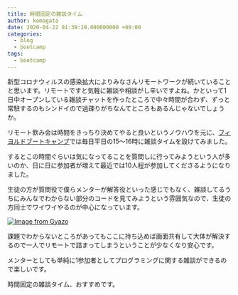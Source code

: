 ```yaml
---
title: 時間固定の雑談タイム
author: komagata
date: 2020-04-22 01:39:19.000000000 +09:00
categories:
  - blog
  - bootcamp
tags:
  - bootcamp
---
```

新型コロナウィルスの感染拡大によりみなさんリモートワークが続いていることと思います。リモートですと気軽に雑談や相談がし辛いですよね。かといって1日中オープンしている雑談チャットを作ったところで中々時間が合わず、ずっと常駐するのもシンドイので過疎りがちなんてところもあるんじゃないでしょうか。

リモート飲み会は時間をきっちり決めてやると良いというノウハウを元に、[フィヨルドブートキャンプ](https://bootcamp.fjord.jp)では毎日平日の15〜16時に雑談タイムを設けてみました。

するとこの時間ぐらいは気になってることを質問しに行ってみようという人が多いのか、日に日に参加者が増えて最近では10人程が参加してくださるようになりました。

生徒の方が質問役で僕らメンターが解答役といった感じでもなく、雑談してるうちにみんなでわからない部分のコードを見てみようという雰囲気なので、生徒の方同士でワイワイやるのが中心になっています。

[![Image from Gyazo](https://i.gyazo.com/7502bd61fc7f199341455abf6d7cc439.png)](https://gyazo.com/7502bd61fc7f199341455abf6d7cc439)

課題でわからないところがあってもここに持ち込めば画面共有して大体が解決するので一人でリモートで詰まってしまうということが少なくなり安心です。

メンターとしても単純に1参加者としてプログラミングに関する雑談ができるので楽しいです。

時間固定の雑談タイム、おすすめです。